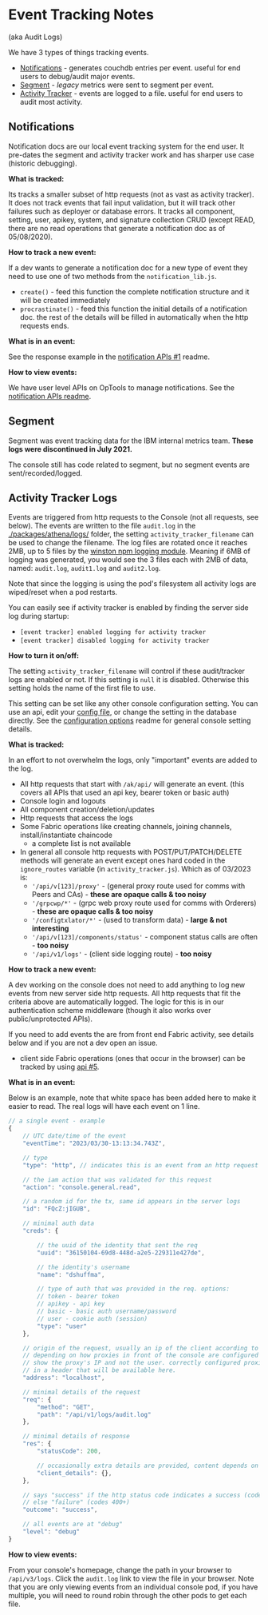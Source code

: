 # Event Tracking Notes
(aka Audit Logs)

We have 3 types of things tracking events.
- [Notifications](#notice) - generates couchdb entries per event. useful for end users to debug/audit major events.
- [Segment](#seg) - *legacy* metrics were sent to segment per event.
- [Activity Tracker](#at) - events are logged to a file. useful for end users to audit most activity.


<a name="notice"></a>

## Notifications
Notification docs are our local event tracking system for the end user.
It pre-dates the segment and activity tracker work and has sharper use case (historic debugging).

**What is tracked:**

Its tracks a smaller subset of http requests (not as vast as activity tracker).
It does not track events that fail input validation, but it will track other failures such as deployer or database errors.
It tracks all component, setting, user, apikey, system, and signature collection CRUD (except READ, there are no read operations that generate a notification doc as of 05/08/2020).

**How to track a new event:**

If a dev wants to generate a notification doc for a new type of event they need to use one of two methods from the `notification_lib.js`.
- `create()` - feed this function the complete notification structure and it will be created immediately
- `procrastinate()` - feed this function the initial details of a notification doc. the rest of the details will be filled in automatically when the http requests ends.

**What is in an event:**

See the response example in the [notification APIs #1](./notification_apis.md) readme.

**How to view events:**

We have user level APIs on OpTools to manage notifications.
See the [notification APIs readme](./notification_apis.md).

<a name="seg"></a>

## Segment
Segment was event tracking data for the IBM internal metrics team. **These logs were discontinued in July 2021.**

The console still has code related to segment, but no segment events are sent/recorded/logged.


<a name="at"></a>

## Activity Tracker Logs

Events are triggered from http requests to the Console (not all requests, see below).
The events are written to the file `audit.log` in the [./packages/athena/logs/](../logs) folder, the setting `activity_tracker_filename` can be used to change the filename.
The log files are rotated once it reaches 2MB, up to 5 files by the [winston npm logging module](https://www.npmjs.com/package/winston).
Meaning if 6MB of logging was generated, you would see the 3 files each with 2MB of data, named: `audit.log`, `audit1.log` and `audit2.log`.

Note that since the logging is using the pod's filesystem all activity logs are wiped/reset when a pod restarts.

You can easily see if activity tracker is enabled by finding the server side log during startup:

- `[event tracker] enabled logging for activity tracker`
- `[event tracker] disabled logging for activity tracker`

**How to turn it on/off:**

The setting `activity_tracker_filename` will control if these audit/tracker logs are enabled or not.
If this setting is `null` it is disabled.
Otherwise this setting holds the name of the first file to use.

This setting can be set like any other console configuration setting.
You can use an api, edit your [config file](../env/README.md#config), or change the setting in the database directly.
See the [configuration options](../env/README.md#how-to-change-a-setting) readme for general console setting details.

**What is tracked:**

In an effort to not overwhelm the logs, only "important" events are added to the log.
- All http requests that start with `/ak/api/` will generate an event. (this covers all APIs that used an api key, bearer token or basic auth)
- Console login and logouts
- All component creation/deletion/updates
- Http requests that access the logs
- Some Fabric operations like creating channels, joining channels, install/instantiate chaincode
	- a complete list is not available
- In general all console http requests with POST/PUT/PATCH/DELETE methods will generate an event except ones hard coded in the `ignore_routes` variable (in `activity_tracker.js`). Which as of 03/2023 is:
	- `'/api/v[123]/proxy'` - (general proxy route used for comms with Peers and CAs) - **these are opaque calls & too noisy**
	- `'/grpcwp/*'` - (grpc web proxy route used for comms with Orderers) - **these are opaque calls & too noisy**
	- `'/configtxlator/*'` - (used to transform data) - **large & not interesting**
	- `'/api/v[123]/components/status'` - component status calls are often - **too noisy**
	- `'/api/v1/logs'` - (client side logging route) - **too noisy**

**How to track a new event:**

A dev working on the console does not need to add anything to log new events from new server side http requests.
All http requests that fit the criteria above are automatically logged.
The logic for this is in our authentication scheme middleware (though it also works over public/unprotected APIs).

If you need to add events the are from front end Fabric activity, see details below and if you are not a dev open an issue.

- client side Fabric operations (ones that occur in the browser) can be tracked by using [api #5](./logging_apis.md#client).

**What is in an event:**

Below is an example, note that white space has been added here to make it easier to read.
The real logs will have each event on 1 line.

```js
// a single event - example
{
	// UTC date/time of the event
	"eventTime": "2023/03/30-13:13:34.743Z",

	// type
	"type": "http", // indicates this is an event from an http request

	// the iam action that was validated for this request
	"action": "console.general.read",

	// a random id for the tx, same id appears in the server logs
	"id": "FQcZ:jIGUB",

	// minimal auth data
	"creds": {

		// the uuid of the identity that sent the req
		"uuid": "36150104-69d8-448d-a2e5-229311e427de",

		// the identity's username
		"name": "dshuffma",

		// type of auth that was provided in the req. options:
		// token - bearer token
		// apikey - api key
		// basic - basic auth username/password
		// user - cookie auth (session)
		"type": "user"
	},

	// origin of the request, usually an ip of the client according to the http headers.
	// depending on how proxies in front of the console are configured this may only
	// show the proxy's IP and not the user. correctly configured proxies will set the client ip
	// in a header that will be available here.
	"address": "localhost",

	// minimal details of the request
	"req": {
		"method": "GET",
		"path": "/api/v1/logs/audit.log"
	},

	// minimal details of response
	"res": {
		"statusCode": 200,

		// occasionally extra details are provided, content depends on the event
		"client_details": {},
	},

	// says "success" if the http status code indicates a success (codes 0-399)
	// else "failure" (codes 400+)
	"outcome": "success",

	// all events are at "debug"
	"level": "debug"
}
```

**How to view events:**

From your console's homepage, change the path in your browser to `/api/v3/logs`.
Click the `audit.log` link to view the file in your browser.
Note that you are only viewing events from an individual console pod, if you have multiple, you will need to round robin through the other pods to get each file.
